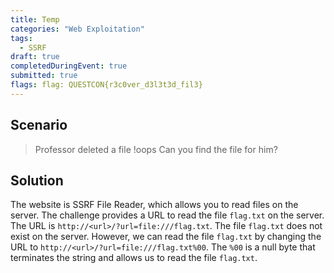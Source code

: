 ```yaml
---
title: Temp
categories: "Web Exploitation"
tags: 
  - SSRF
draft: true
completedDuringEvent: true
submitted: true
flags: flag: QUESTCON{r3c0ver_d3l3t3d_fil3}
---
```

## Scenario

> Professor deleted a file !oops Can you find the file for him?

## Solution

The website is SSRF File Reader, which allows you to read files on the server. The challenge provides a URL to read the file `flag.txt` on the server. The URL is `http://<url>/?url=file:///flag.txt`. The file `flag.txt` does not exist on the server. However, we can read the file `flag.txt` by changing the URL to `http://<url>/?url=file:///flag.txt%00`. The `%00` is a null byte that terminates the string and allows us to read the file `flag.txt`.
